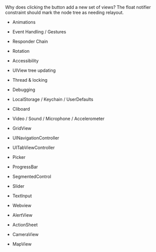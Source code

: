 Why does clicking the button add a new set of views?
The float notifier constraint should mark the node tree as needing relayout.

* Animations
* Event Handling / Gestures
* Responder Chain
* Rotation
* Accessibility
* UIView tree updating
* Thread & locking
* Debugging
* LocalStorage / Keychain / UserDefaults
* Cliboard
* Video / Sound / Microphone / Accelerometer

* GridView
* UINavigationController
* UITabViewController
* Picker
* ProgressBar
* SegmentedControl
* Slider
* TextInput
* Webview
* AlertView
* ActionSheet
* CameraView
* MapView